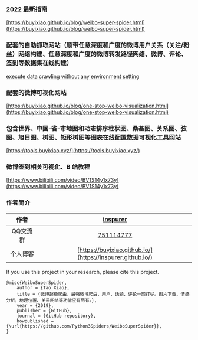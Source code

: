### 2022 最新指南

[https://buyixiao.github.io/blog/weibo-super-spider.html](https://buyixiao.github.io/blog/weibo-super-spider.html)

### 配套的自助抓取网站（顺带任意深度和广度的微博用户关系（关注/粉丝）网络构建、任意深度和广度的微博转发路径网络、微博、评论、签到等数据集在线构建）

[execute data crawling without any environment setting](https://weibo-crawl-visual.buyixiao.xyz/)

### 配套的微博可视化网站

[https://buyixiao.github.io/blog/one-stop-weibo-visualization.html](https://buyixiao.github.io/blog/one-stop-weibo-visualization.html)

### 包含世界、中国-省-市地图和动态排序柱状图、桑基图、关系图、弦图、旭日图、树图、矩形树图等图表在线配置数据可视化工具网站

[https://tools.buyixiao.xyz/](https://tools.buyixiao.xyz/)


### 微博签到相关可视化、B 站教程

[https://www.bilibili.com/video/BV1S14y1x73y](https://www.bilibili.com/video/BV1S14y1x73y)

### 作者简介

|作者|[inspurer](https://inspurer.github.io/2018/06/07/%E6%9C%88%E5%B0%8F%E6%B0%B4%E9%95%BF%E7%9A%84%E7%94%B1%E6%9D%A5/#more)|
|:---:|:---:|
|QQ交流群|[751114777](https://jq.qq.com/?_wv=1027&k=BJI3pLAq)|
|个人博客|[https://buyixiao.github.io/](https://inspurer.github.io/)|

If you use this project in your research, please cite this project.

```
@misc{WeiboSuperSpider,
    author = {Tao Xiao},
    title = {微博超级爬虫，最强微博爬虫，用户、话题、评论一网打尽。图片下载、情感分析，地理位置、关系网络等功能应有尽有。},
    year = {2019},
    publisher = {GitHub},
    journal = {GitHub repository},
    howpublished = {\url{https://github.com/Python3Spiders/WeiboSuperSpider}},
}
```
